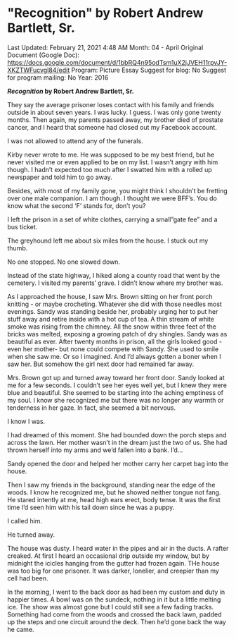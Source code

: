 # "Recognition" by Robert Andrew Bartlett, Sr.

Last Updated: February 21, 2021 4:48 AM
Month: 04 - April
Original Document (Google Doc): https://docs.google.com/document/d/1bbRQ4n95odTsm1uX2jJVEH11rpvJY-XKZTWFucvgI84/edit
Program: Picture Essay
Suggest for blog: No
Suggest for program mailing: No
Year: 2016

***Recognition* by Robert Andrew Bartlett, Sr.**

They say the average prisoner loses contact with his family and friends outside in about seven years. I was lucky. I guess. I was only gone twenty months. Then again, my parents passed away, my brother died of prostate cancer, and I heard that someone had closed out my Facebook account.

I was not allowed to attend any of the funerals.

Kirby never wrote to me. He was supposed to be my best friend, but he never visited me or even applied to be on my list. I wasn’t angry with him though. I hadn’t expected too much after I swatted him with a rolled up newspaper and told him to go away.

Besides, with most of my family gone, you might think I shouldn’t be fretting over one male companion. I am though. I thought we were BFF’s. You do know what the second ‘F’ stands for, don’t you?

I left the prison in a set of white clothes, carrying a small”gate fee” and a bus ticket.

The greyhound left me about six miles from the house. I stuck out my thumb.

No one stopped. No one slowed down.

Instead of the state highway, I hiked along a county road that went by the cemetery. I visited my parents’ grave. I didn’t know where my brother was.

As I approached the house, I saw Mrs. Brown sitting on her front porch knitting - or maybe crocheting. Whatever she did with those needles most evenings. Sandy was standing beside her, probably urging her to put her stuff away and retire inside with a hot cup of tea. A thin stream of white smoke was rising from the chimney. All the snow within three feet of the bricks was melted, exposing a growing patch of dry shingles. Sandy was as beautiful as ever. After twenty months in prison, all the girls looked good -even her mother- but none could compete with Sandy. She used to smile when she saw me. Or so I imagined. And I’d always gotten a boner when I saw her. But somehow the girl next door had remained far away.

Mrs. Brown got up and turned away toward her front door. Sandy looked at me for a few seconds. I couldn’t see her eyes well yet, but I knew they were blue and beautiful. She seemed to be starting into the aching emptiness of my soul. I know she recognized me but there was no longer any warmth or tenderness in her gaze. In fact, she seemed a bit nervous.

I know I was.

I had dreamed of this moment. She had bounded down the porch steps and across the lawn. Her mother wasn’t in the dream just the two of us. She had thrown herself into my arms and we’d fallen into a bank. I’d…

Sandy opened the door and helped her mother carry her carpet bag into the house.

Then I saw my friends in the background, standing near the edge of the woods. I know he recognized me, but he showed neither tongue not fang. He stared intently at me, head high ears erect, body tense. It was the first time I’d seen him with his tail down since he was a puppy.

I called him.

He turned away.

The house was dusty. I heard water in the pipes and air in the ducts. A rafter creaked. At first I heard an occasional drip outside my window, but by midnight the icicles hanging from the gutter had frozen again. THe house was too big for one prisoner. It was darker, lonelier, and creepier than my cell had been.

In the morning, I went to the back door as had been my custom and duty in happier times. A bowl was on the sundeck, nothing in it but a little melting ice. The show was almost gone but I could still see a few fading tracks. Something had come from the woods and crossed the back lawn, padded up the steps and one circuit around the deck. Then he’d gone back the way he came.